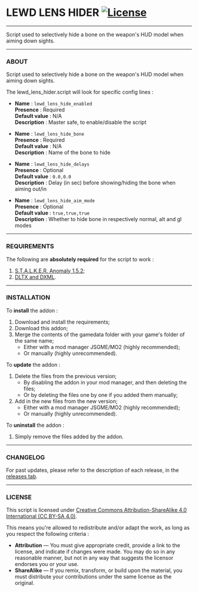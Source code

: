 # LEWD LENS HIDER [![License](https://licensebuttons.net/l/by-nc-sa/4.0/88x31.png)](https://creativecommons.org/licenses/by-sa/4.0/)

---

Script used to selectively hide a bone on the weapon's HUD model when aiming down sights.

---

### ABOUT

Script used to selectively hide a bone on the weapon's HUD model when aiming down sights.

The lewd_lens_hider.script will look for specific config lines :

- **Name**          : `lewd_lens_hide_enabled`  
  **Presence**      : Required  
  **Default value** : N/A  
  **Description**   : Master safe, to enable/disable the script

- **Name**          : `lewd_lens_hide_bone`  
  **Presence**      : Required  
  **Default value** : N/A  
  **Description**   : Name of the bone to hide

- **Name**          : `lewd_lens_hide_delays`  
  **Presence**      : Optional  
  **Default value** : `0.0,0.0`  
  **Description**   : Delay (in sec) before showing/hiding the bone when aiming out/in

- **Name**          : `lewd_lens_hide_aim_mode`  
  **Presence**      : Optional  
  **Default value** : `true,true,true`  
  **Description**   : Whether to hide bone in respectively normal, alt and gl modes

---

### REQUIREMENTS

The following are **absolutely required** for the script to work :
1. [S.T.A.L.K.E.R. Anomaly 1.5.2](https://www.moddb.com/mods/stalker-anomaly/downloads/stalker-anomaly-151-to-152);
2. [DLTX and DXML](https://github.com/themrdemonized/STALKER-Anomaly-modded-exes).

---

### INSTALLATION

To **install** the addon :
1. Download and install the requirements;
2. Download this addon;
3. Merge the contents of the gamedata folder with your game's folder of the same name;
   - Either with a mod manager JSGME/MO2 (highly recommended);
   - Or manually (highly unrecommended).

To **update** the addon :
1. Delete the files from the previous version;
   - By disabling the addon in your mod manager, and then deleting the files;
   - Or by deleting the files one by one if you added them manually;
2. Add in the new files from the new version;
   - Either with a mod manager JSGME/MO2 (highly recommended);
   - Or manually (highly unrecommended).

To **uninstall** the addon :
1. Simply remove the files added by the addon.

---

### CHANGELOG

For past updates, please refer to the description of each release, in the [releases tab](https://github.com/nltp-ashes/LEWD-Lens-Hider/releases).

---

### LICENSE

This script is licensed under [Creative Commons Attribution-ShareAlike 4.0 International (CC BY-SA 4.0)](https://creativecommons.org/licenses/by-sa/4.0/).

This means you're allowed to redistribute and/or adapt the work, as long as you respect the following criteria :
- **Attribution** — You must give appropriate credit, provide a link to the license, and indicate if changes were made. You may do so in any reasonable manner, but not in any way that suggests the licensor endorses you or your use.
- **ShareAlike** — If you remix, transform, or build upon the material, you must distribute your contributions under the same license as the original.
